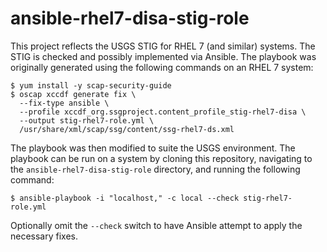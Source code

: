 # ansible-rhel7-disa-stig-role

This project reflects the USGS STIG for RHEL 7 (and similar) systems. The
STIG is checked and possibly implemented via Ansible. The playbook was
originally generated using the following commands on an RHEL 7 system:

```
$ yum install -y scap-security-guide
$ oscap xccdf generate fix \
  --fix-type ansible \
  --profile xccdf_org.ssgproject.content_profile_stig-rhel7-disa \
  --output stig-rhel7-role.yml \
  /usr/share/xml/scap/ssg/content/ssg-rhel7-ds.xml
```

The playbook was then modified to suite the USGS environment. The playbook can
be run on a system by cloning this repository, navigating to the
`ansible-rhel7-disa-stig-role` directory, and running the following
command:

```
$ ansible-playbook -i "localhost," -c local --check stig-rhel7-role.yml
```

Optionally omit the `--check` switch to have Ansible attempt to apply the
necessary fixes.